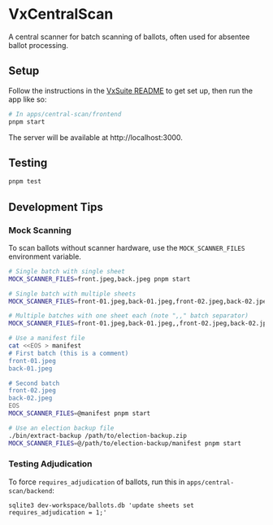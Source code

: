 # VxCentralScan

A central scanner for batch scanning of ballots, often used for absentee ballot
processing.

## Setup

Follow the instructions in the [VxSuite README](../../../README.md) to get set
up, then run the app like so:

```sh
# In apps/central-scan/frontend
pnpm start
```

The server will be available at http://localhost:3000.

## Testing

```sh
pnpm test
```

## Development Tips

### Mock Scanning

To scan ballots without scanner hardware, use the `MOCK_SCANNER_FILES`
environment variable.

```sh
# Single batch with single sheet
MOCK_SCANNER_FILES=front.jpeg,back.jpeg pnpm start

# Single batch with multiple sheets
MOCK_SCANNER_FILES=front-01.jpeg,back-01.jpeg,front-02.jpeg,back-02.jpeg pnpm start

# Multiple batches with one sheet each (note ",," batch separator)
MOCK_SCANNER_FILES=front-01.jpeg,back-01.jpeg,,front-02.jpeg,back-02.jpeg pnpm start

# Use a manifest file
cat <<EOS > manifest
# First batch (this is a comment)
front-01.jpeg
back-01.jpeg

# Second batch
front-02.jpeg
back-02.jpeg
EOS
MOCK_SCANNER_FILES=@manifest pnpm start

# Use an election backup file
./bin/extract-backup /path/to/election-backup.zip
MOCK_SCANNER_FILES=@/path/to/election-backup/manifest pnpm start
```

### Testing Adjudication

To force `requires_adjudication` of ballots, run this in
`apps/central-scan/backend`:

```
sqlite3 dev-workspace/ballots.db 'update sheets set requires_adjudication = 1;'
```
